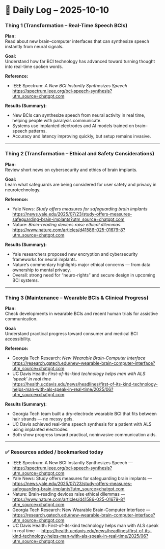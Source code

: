 ﻿# 🧠 Daily Log – 2025-10-10

### Thing 1 (Transformation – Real-Time Speech BCIs)
**Plan:**  
Read about new brain–computer interfaces that can synthesize speech instantly from neural signals.

**Goal:**  
Understand how far BCI technology has advanced toward turning thought into real-time spoken words.

**Reference:**  
- IEEE Spectrum: *A New BCI Instantly Synthesizes Speech*  
  https://spectrum.ieee.org/bci-speech-synthesis?utm_source=chatgpt.com

**Results (Summary):**
- New BCIs can synthesize speech from neural activity in real time, helping people with paralysis communicate.  
- Systems use implanted electrodes and AI models trained on brain–speech patterns.  
- Accuracy and latency improving quickly, but setup remains invasive.

---

### Thing 2 (Transformation – Ethical and Safety Considerations)
**Plan:**  
Review short news on cybersecurity and ethics of brain implants.

**Goal:**  
Learn what safeguards are being considered for user safety and privacy in neurotechnology.

**Reference:**  
- Yale News: *Study offers measures for safeguarding brain implants*  
  https://news.yale.edu/2025/07/23/study-offers-measures-safeguarding-brain-implants?utm_source=chatgpt.com  
- Nature: *Brain-reading devices raise ethical dilemmas*  
  https://www.nature.com/articles/d41586-025-01679-8?utm_source=chatgpt.com

**Results (Summary):**
- Yale researchers proposed new encryption and cybersecurity frameworks for neural implants.  
- Nature’s commentary highlights major ethical concerns — from data ownership to mental privacy.  
- Overall: strong need for “neuro-rights” and secure design in upcoming BCI systems.

---

### Thing 3 (Maintenance – Wearable BCIs & Clinical Progress)
**Plan:**  
Check developments in wearable BCIs and recent human trials for assistive communication.

**Goal:**  
Understand practical progress toward consumer and medical BCI accessibility.

**Reference:**  
- Georgia Tech Research: *New Wearable Brain-Computer Interface*  
  https://research.gatech.edu/new-wearable-brain-computer-interface?utm_source=chatgpt.com  
- UC Davis Health: *First-of-its-kind technology helps man with ALS ‘speak’ in real time*  
  https://health.ucdavis.edu/news/headlines/first-of-its-kind-technology-helps-man-with-als-speak-in-real-time/2025/06?utm_source=chatgpt.com  

**Results (Summary):**
- Georgia Tech team built a dry-electrode wearable BCI that fits between hair strands — no messy gels.  
- UC Davis achieved real-time speech synthesis for a patient with ALS using implanted electrodes.  
- Both show progress toward practical, noninvasive communication aids.

---

### ✅ Resources added / bookmarked today
- IEEE Spectrum: A New BCI Instantly Synthesizes Speech — https://spectrum.ieee.org/bci-speech-synthesis?utm_source=chatgpt.com  
- Yale News: Study offers measures for safeguarding brain implants — https://news.yale.edu/2025/07/23/study-offers-measures-safeguarding-brain-implants?utm_source=chatgpt.com  
- Nature: Brain-reading devices raise ethical dilemmas — https://www.nature.com/articles/d41586-025-01679-8?utm_source=chatgpt.com  
- Georgia Tech Research: New Wearable Brain-Computer Interface — https://research.gatech.edu/new-wearable-brain-computer-interface?utm_source=chatgpt.com  
- UC Davis Health: First-of-its-kind technology helps man with ALS speak in real time — https://health.ucdavis.edu/news/headlines/first-of-its-kind-technology-helps-man-with-als-speak-in-real-time/2025/06?utm_source=chatgpt.com
